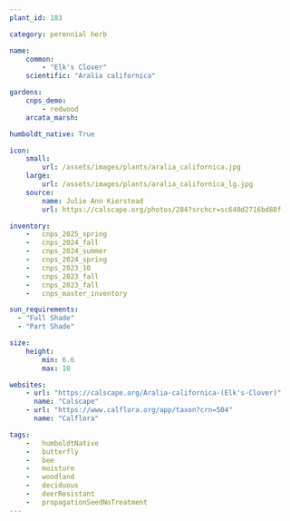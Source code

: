 ```yaml
---
plant_id: 183 

category: perennial herb

name: 
    common: 
        - "Elk's Clover"   
    scientific: "Aralia californica" 

gardens:
    cnps_demo:
        - redwood
    arcata_marsh:

humboldt_native: True

icon: 
    small: 
        url: /assets/images/plants/aralia_californica.jpg 
    large: 
        url: /assets/images/plants/aralia_californica_lg.jpg 
    source: 
        name: Julie Ann Kierstead 
        url: https://calscape.org/photos/284?srchcr=sc640d2716bd88f 

inventory: 
    -   cnps_2025_spring
    -   cnps_2024_fall
    -   cnps_2024_summer
    -   cnps_2024_spring
    -   cnps_2023_10
    -   cnps_2023_fall
    -   cnps_2023_fall
    -   cnps_master_inventory

sun_requirements:
  - "Full Shade"
  - "Part Shade"

size:
    height: 
        min: 6.6
        max: 10

websites:
    - url: "https://calscape.org/Aralia-californica-(Elk's-Clover)" 
      name: "Calscape"
    - url: "https://www.calflora.org/app/taxon?crn=504"
      name: "Calflora"

tags:  
    -   humboldtNative
    -   butterfly
    -   bee
    -   moisture
    -   woodland
    -   deciduous
    -   deerResistant
    -   propagationSeedNoTreatment
---
```

